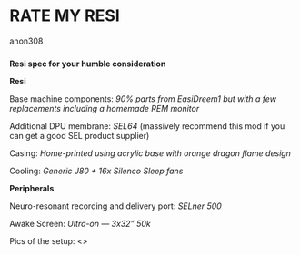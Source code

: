 # RATE MY RESI

anon308
### 
**Resi spec for your humble consideration**

**Resi**

Base machine components: *90% parts from EasiDreem1 but with a few replacements including a homemade REM monitor*

Additional DPU membrane: *SEL64* (massively recommend this mod if you can get a good SEL product supplier)

Casing: *Home-printed using acrylic base with orange dragon flame design*

Cooling: *Generic J80 + 16x Silenco Sleep fans*

**Peripherals**

Neuro-resonant recording and delivery port: *SELner 500*

Awake Screen: *Ultra-on — 3x32” 50k*

Pics of the setup: <<LINK AUTOMATICALLY REMOVED>>
